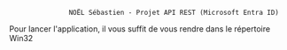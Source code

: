                    NOËL Sébastien - Projet API REST (Microsoft Entra ID)
                   
Pour lancer l'application, il vous suffit de vous rendre dans le répertoire Win32
